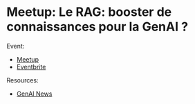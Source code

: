 
# Meetup: Le RAG: booster de connaissances pour la GenAI ?

Event:
- [Meetup](https://www.meetup.com/generative-ai-nantes/events/297769949/)
- [Eventbrite](https://www.eventbrite.com/e/billets-5-conf-le-rag-booster-de-connaissances-pour-la-genia-766487654207)

Resources:
- [GenAI News](./genai-news.pdf)
